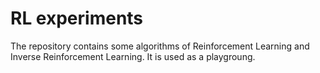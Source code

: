 # RL experiments

The repository contains some algorithms of Reinforcement Learning and Inverse Reinforcement Learning. It is used as a playgroung.
